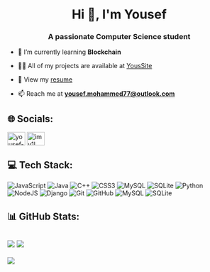 <h1 align="center">Hi 👋, I'm Yousef</h1>
<h3 align="center">A passionate Computer Science student</h3>

- 🌱 I’m currently learning **Blockchain**

- 👨‍💻 All of my projects are available at [YousSite](https://imy1l.github.io/YousSite/)

- 📄 View my [resume](https://1drv.ms/b/s!AoIb2Iggwqcu6mqMfbBCMX_XF8Uu?e=DGgKol)

- 📫 Reach me at **yousef.mohammed77@outlook.com**

## 🌐 Socials:
<p align="left">
<a href="https://linkedin.com/in/yousef-mohammed-a66999360" target="blank"><img align="center" src="https://raw.githubusercontent.com/rahuldkjain/github-profile-readme-generator/master/src/images/icons/Social/linked-in-alt.svg" alt="yousef-mohammed-a66999360" height="30" width="40" /></a>
<a href="https://instagram.com/imy1l" target="blank"><img align="center" src="https://raw.githubusercontent.com/rahuldkjain/github-profile-readme-generator/master/src/images/icons/Social/instagram.svg" alt="imy1l" height="30" width="40" /></a>
</p>

## 💻 Tech Stack:
![JavaScript](https://img.shields.io/badge/javascript-%23323330.svg?style=for-the-badge&logo=javascript&logoColor=%23F7DF1E) ![Java](https://img.shields.io/badge/java-%23ED8B00.svg?style=for-the-badge&logo=openjdk&logoColor=white) ![C++](https://img.shields.io/badge/c++-%2300599C.svg?style=for-the-badge&logo=c%2B%2B&logoColor=white) ![CSS3](https://img.shields.io/badge/css3-%231572B6.svg?style=for-the-badge&logo=css3&logoColor=white) ![MySQL](https://img.shields.io/badge/mysql-4479A1.svg?style=for-the-badge&logo=mysql&logoColor=white) ![SQLite](https://img.shields.io/badge/sqlite-%2307405e.svg?style=for-the-badge&logo=sqlite&logoColor=white) ![Python](https://img.shields.io/badge/python-3670A0?style=for-the-badge&logo=python&logoColor=ffdd54) ![NodeJS](https://img.shields.io/badge/node.js-6DA55F?style=for-the-badge&logo=node.js&logoColor=white) ![Django](https://img.shields.io/badge/django-%23092E20.svg?style=for-the-badge&logo=django&logoColor=white) ![Git](https://img.shields.io/badge/git-%23F05033.svg?style=for-the-badge&logo=git&logoColor=white) ![GitHub](https://img.shields.io/badge/github-%23121011.svg?style=for-the-badge&logo=github&logoColor=white) ![MySQL](https://img.shields.io/badge/mysql-4479A1.svg?style=for-the-badge&logo=mysql&logoColor=white) ![SQLite](https://img.shields.io/badge/sqlite-%2307405e.svg?style=for-the-badge&logo=sqlite&logoColor=white)

## 📊 GitHub Stats:
![](https://nirzak-streak-stats.vercel.app/?user=imy1l&theme=dark&hide_border=false)
![](https://github-readme-stats.vercel.app/api/top-langs/?username=imy1l&theme=dark&hide_border=false&include_all_commits=true&count_private=true&layout=compact) <br/>
---
[![](https://visitcount.itsvg.in/api?id=imy1l&icon=0&color=0)](https://visitcount.itsvg.in)
